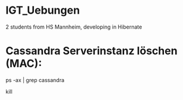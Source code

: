 # IGT_Uebungen
2 students from HS Mannheim, developing in Hibernate

# Cassandra Serverinstanz löschen (MAC):


ps -ax | grep cassandra

kill <processid>
